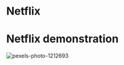 # Netflix
<h1>Netflix demonstration</h1>


![pexels-photo-1212693](https://github.com/cpcbelgharia56/Netflix/assets/30083223/77499d97-a4b8-4a63-ba38-915b68cca805)
